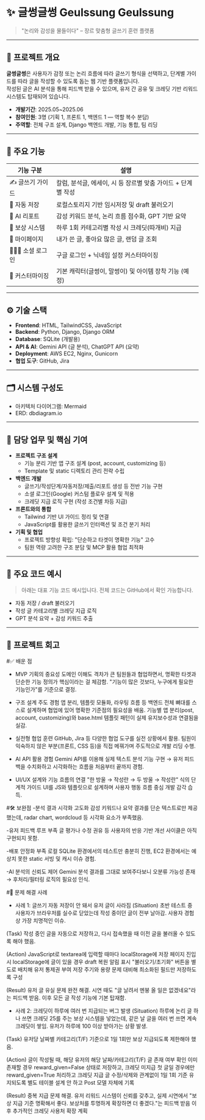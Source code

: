 # ✨ 글썽글썽 Geulssung Geulssung

> "논리와 감성을 물들이다" – 장르 맞춤형 글쓰기 훈련 플랫폼

---

## 🧩 프로젝트 개요

**글썽글썽**은 사용자가 감정 또는 논리 흐름에 따라 글쓰기 형식을 선택하고, 단계별 가이드를 따라 글을 작성할 수 있도록 돕는 웹 기반 플랫폼입니다.  
작성된 글은 AI 분석을 통해 피드백 받을 수 있으며, 유저 간 공유 및 크레딧 기반 리워드 시스템도 탑재되어 있습니다.

- **개발기간**: 2025.05~2025.06  
- **참여인원**: 3명 (기획 1, 프론트 1, 백엔드 1 — 역할 복수 분담)
- **주역할**: 전체 구조 설계, Django 백엔드 개발, 기능 통합, 팀 리딩

---

## 🎯 주요 기능

| 기능 구분 | 설명 |
|----------|------|
| ✍️ 글쓰기 가이드 | 칼럼, 분석글, 에세이, 시 등 장르별 맞춤 가이드 + 단계별 작성 |
| 📑 자동 저장 | 로컬스토리지 기반 임시저장 및 draft 불러오기 |
| 🧠 AI 리포트 | 감성 키워드 분석, 논리 흐름 점수화, GPT 기반 요약 |
| 🌱 보상 시스템 | 하루 1회 카테고리별 작성 시 크레딧(따개비) 지급 |
| 👀 마이페이지 | 내가 쓴 글, 좋아요 많은 글, 랜덤 글 조회 |
| 🧑‍🤝‍🧑 소셜 로그인 | 구글 로그인 + 닉네임 설정 커스터마이징 |
| 🎨 커스터마이징 | 기본 캐릭터(글썽이, 말썽이) 및 아이템 장착 기능 (예정) |

---

## ⚙️ 기술 스택

- **Frontend**: HTML, TailwindCSS, JavaScript
- **Backend**: Python, Django, Django ORM
- **Database**: SQLite (개발용)  
- **API & AI**: Gemini API (글 분석), ChatGPT API (요약)
- **Deployment**: AWS EC2, Nginx, Gunicorn
- **협업 도구**: GitHub, Jira

---

## 🗂️ 시스템 구성도

- 아키텍처 다이어그램: Mermaid  
- ERD: dbdiagram.io  

---

## 🧠 담당 업무 및 핵심 기여

- **프로젝트 구조 설계**
  - 기능 분리 기반 앱 구조 설계 (post, account, customizing 등)
  - Template 및 static 디렉토리 관리 전략 수립
- **백엔드 개발**
  - 글쓰기/작성단계/자동저장/제출/리포트 생성 등 전반 기능 구현
  - 소셜 로그인(Google) 커스텀 플로우 설계 및 적용
  - 크레딧 지급 로직 구현 (작성 조건별 차등 지급)
- **프론트와의 통합**
  - Tailwind 기반 UI 가이드 정리 및 연결
  - JavaScript를 활용한 글쓰기 인터랙션 및 조건 분기 처리
- **기획 및 협업**
  - 프로젝트 방향성 확립: "단순하고 타겟이 명확한 기능" 고수
  - 팀원 역량 고려한 구조 분담 및 MCP 활용 협업 최적화

---

## 🧪 주요 코드 예시

> 아래는 대표 기능 코드 예시입니다. 전체 코드는 GitHub에서 확인 가능합니다.

- 자동 저장 / draft 불러오기  
- 작성 글 카테고리별 크레딧 지급 로직  
- GPT 분석 요약 + 감성 키워드 추출

---

## 🧭 프로젝트 회고

#✅ 배운 점
- MVP 기획의 중요성
도메인 이해도 격차가 큰 팀원들과 협업하면서, 명확한 타겟과 단순한 기능 정의가 핵심이라는 걸 체감함.
"기능이 많은 것보다, 누구에게 필요한 기능인가"를 기준으로 결정.

- 구조 설계 주도 경험
앱 분리, 템플릿 모듈화, 라우팅 흐름 등 백엔드 전체 뼈대를 스스로 설계하며 협업에 있어 명확한 기준점의 필요성을 배움.
기능별 앱 분리(post, account, customizing)와 base.html 템플릿 패턴이 실제 유지보수성과 연결됨을 실감.

- 실전형 협업 훈련
GitHub, Jira 등 다양한 협업 도구를 실전 상황에서 활용.
팀원이 익숙하지 않은 부분(프론트, CSS 등)을 직접 메꿔가며 주도적으로 개발 리딩 수행.

- AI API 활용 경험
Gemini API를 이용해 실제 텍스트 분석 기능 구현 → 유저 피드백을 수치화하고 시각화하는 흐름을 처음부터 끝까지 경험.

- UI/UX 설계와 기능 흐름의 연결
"한 방울 → 작성란 → 두 방울 → 작성란" 식의 단계적 가이드 UI를 JS와 템플릿으로 설계하며 사용자 행동 흐름 중심 개발 감각 습득.

#🛠️ 보완점
-분석 결과 시각화 고도화
감성 키워드나 요약 결과를 단순 텍스트로만 제공했는데, radar chart, wordcloud 등 시각화 요소가 부족했음.


-유저 피드백 루프 부족
글 평가나 수정 권유 등 사용자의 반응 기반 개선 사이클은 아직 구현되지 못함.

-배포 안정화 부족
로컬 SQLite 환경에서의 테스트만 충분히 진행, EC2 환경에서는 예상치 못한 static 서빙 및 캐시 이슈 경험.

-AI 분석의 신뢰도 제어
Gemini 분석 결과를 그대로 보여주다보니 오분류 가능성 존재 → 후처리/필터링 로직의 필요성 인식.


#🌟 문제 해결 사례
- 사례 1: 글쓰기 자동 저장이 안 돼서 유저 글이 사라짐
(Situation)
초반 테스트 중 사용자가 브라우저를 실수로 닫았는데 작성 중이던 글이 전부 날아감. 사용자 경험상 가장 치명적인 이슈.

(Task)
작성 중인 글을 자동으로 저장하고, 다시 접속했을 때 이전 글을 불러올 수 있도록 해야 했음.

(Action)
JavaScript로 textarea에 입력할 때마다 localStorage에 저장
페이지 진입 시 localStorage에 글이 있을 경우 draft 복원 알림 표시
"불러오기/초기화" 버튼을 별도로 배치해 유저 통제권 부여
저장 주기와 용량 문제 대비해 최소화된 필드만 저장하도록 구성

(Result)
유저 글 유실 문제 완전 해결. 시연 때도 "글 날려서 멘붕 올 일은 없겠네요"라는 피드백 받음. 이후 모든 글 작성 기능에 기본 탑재함.

- 사례 2: 크레딧이 하루에 여러 번 지급되는 버그 발생
(Situation)
하루에 논리 글 하나 쓰면 크레딧 25를 주는 보상 시스템을 넣었는데, 같은 날 글을 여러 번 쓰면 계속 크레딧이 쌓임. 유저가 하루에 100 이상 받아가는 상황 발생.

(Task)
유저당 날짜별 카테고리(T/F) 기준으로 1일 1회만 보상 지급되도록 제한해야 했음.

(Action)
글이 작성될 때, 해당 유저의 해당 날짜/카테고리(T/F) 글 존재 여부 확인
이미 존재할 경우 reward_given=False 상태로 저장하고, 크레딧 미지급
첫 글일 경우에만 reward_given=True 처리하고 크레딧 지급
글 수정/삭제와 관계없이 1일 1회 기준 유지되도록 별도 테이블 설계 안 하고 Post 모델 자체에 기록

(Result)
중복 지급 문제 해결. 유저 리워드 시스템이 신뢰를 갖추고, 실제 시연에서 "보상 지급 기준 명확해서 좋다. 보상처를 투명하게 확장하면 더 좋겠다."는 피드백 받음
이후 추가적인 크레딧 사용처 확장 계획

